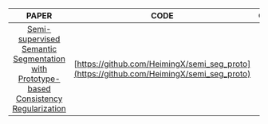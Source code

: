 |PAPER|CODE|CONFERENCE|
|:----:|:----:|:----:|
| [Semi-supervised Semantic Segmentation with Prototype-based Consistency Regularization](https://arxiv.org/abs/2210.04388)|[https://github.com/HeimingX/semi_seg_proto](https://github.com/HeimingX/semi_seg_proto)|NeurIPS22|
